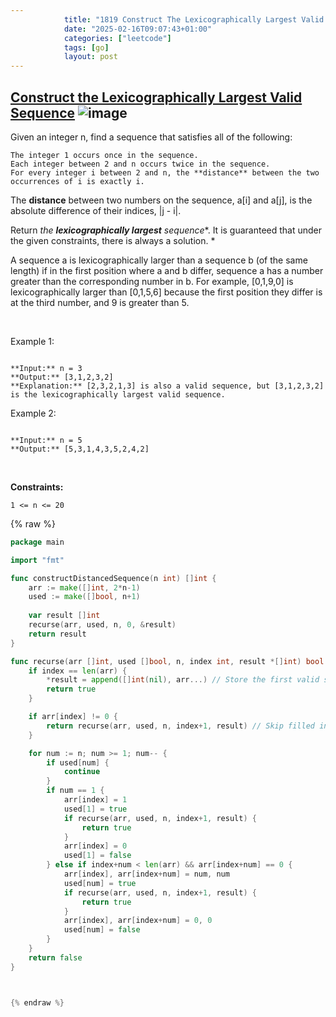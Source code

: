 ```yaml
---
            title: "1819 Construct The Lexicographically Largest Valid Sequence"
            date: "2025-02-16T09:07:43+01:00"
            categories: ["leetcode"]
            tags: [go]
            layout: post
---
```

            
## [Construct the Lexicographically Largest Valid Sequence](https://leetcode.com/problems/construct-the-lexicographically-largest-valid-sequence) ![image](https://img.shields.io/badge/Difficulty-Medium-orange)

Given an integer n, find a sequence that satisfies all of the following:

	The integer 1 occurs once in the sequence.
	Each integer between 2 and n occurs twice in the sequence.
	For every integer i between 2 and n, the **distance** between the two occurrences of i is exactly i.

The **distance** between two numbers on the sequence, a[i] and a[j], is the absolute difference of their indices, |j - i|.

Return *the **lexicographically largest** sequence**. It is guaranteed that under the given constraints, there is always a solution. *

A sequence a is lexicographically larger than a sequence b (of the same length) if in the first position where a and b differ, sequence a has a number greater than the corresponding number in b. For example, [0,1,9,0] is lexicographically larger than [0,1,5,6] because the first position they differ is at the third number, and 9 is greater than 5.

 

Example 1:

```

**Input:** n = 3
**Output:** [3,1,2,3,2]
**Explanation:** [2,3,2,1,3] is also a valid sequence, but [3,1,2,3,2] is the lexicographically largest valid sequence.

```

Example 2:

```

**Input:** n = 5
**Output:** [5,3,1,4,3,5,2,4,2]

```

 

**Constraints:**

	1 <= n <= 20

{% raw %}
```go
package main

import "fmt"

func constructDistancedSequence(n int) []int {
    arr := make([]int, 2*n-1)
    used := make([]bool, n+1)
    
    var result []int
    recurse(arr, used, n, 0, &result)
    return result
}

func recurse(arr []int, used []bool, n, index int, result *[]int) bool {
    if index == len(arr) {
        *result = append([]int(nil), arr...) // Store the first valid solution
        return true
    }

    if arr[index] != 0 {
        return recurse(arr, used, n, index+1, result) // Skip filled indices
    }

    for num := n; num >= 1; num-- {
        if used[num] {
            continue
        }
        if num == 1 {
            arr[index] = 1
            used[1] = true
            if recurse(arr, used, n, index+1, result) {
                return true
            }
            arr[index] = 0
            used[1] = false
        } else if index+num < len(arr) && arr[index+num] == 0 {
            arr[index], arr[index+num] = num, num
            used[num] = true
            if recurse(arr, used, n, index+1, result) {
                return true
            }
            arr[index], arr[index+num] = 0, 0
            used[num] = false
        }
    }
    return false
}



{% endraw %}
